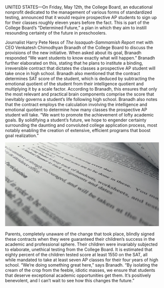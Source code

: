 UNITED STATES—On Friday, May 12th, the College Board, an educational nonprofit dedicated to the management of various forms of standardized testing, announced that it would require prospective AP students to sign up for their classes roughly eleven years before the fact. This is part of the College Board’s “Determined Future,” a plan in which they aim to instill resounding certainty of the future in preschoolers.

Journalist Harry Pete Ness of _The Issaquah-Sammamish Report_ met with CEO Venkatesh Chimodhyan Branadh of the College Board to discuss the provisions of the new initiative. When asked about its goal, Branadh responded “We want students to know exactly what will happen.” Branadh further elaborated on this, stating that he plans to institute a binding, irreversible contract that dictates the classes a prospective AP student will take once in high school. Branadh also mentioned that the contract determines SAT score of the student, which is deduced by subtracting the emotional quotient of the student from their intelligence quotient and multiplying it by a scale factor. According to Branadh, this ensures that only the most relevant and practical brain components comprise the score that inevitably governs a student’s life following high school. Branadh also notes that the contract employs the calculation involving the intelligence and emotional quotient to determine how many classes the prospective AP student will take. “We want to promote the achievement of lofty academic goals. By solidifying a student’s future, we hope to engender certainty surrounding the daunting and convoluted college application process, most notably enabling the creation of extensive, efficient programs that boost goal realization.”

![Sample of the document given out by College Board](/article_images/college-board-contract/paperwork.JPG)

Parents, completely unaware of the change that took place, blindly signed these contracts when they were guaranteed their children’s success in the academic and professional sphere. Their children were invariably subjected to elaborate, unethical testing from the College Board. It is estimated that eighty percent of the children tested score at least 1550 on the SAT, all while mandated to take at least seven AP classes for their four years of high school. “We’re doing something great here,” says Branadh. “By isolating the cream of the crop from the feeble, idiotic masses, we ensure that students that deserve exceptional academic opportunities get them. It’s positively benevolent, and I can’t wait to see how this changes the future.”
